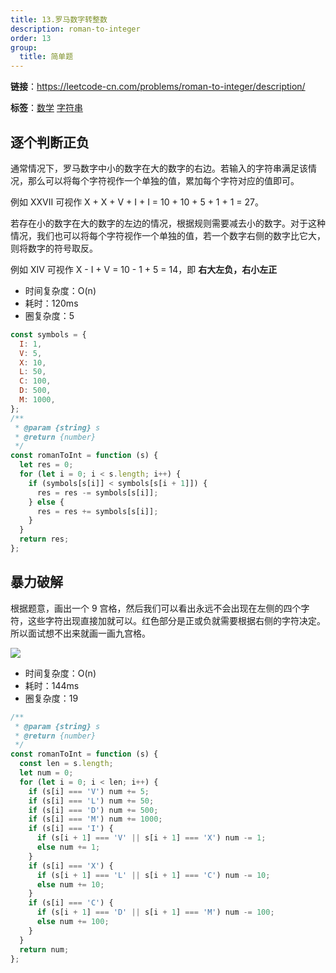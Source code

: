 ```yaml
---
title: 13.罗马数字转整数
description: roman-to-integer
order: 13
group:
  title: 简单题
---
```


**链接**：https://leetcode-cn.com/problems/roman-to-integer/description/

**标签**：<a href="https://leetcode.com/tag/math/"><Badge>数学</Badge></a> <a href="https://leetcode.com/tag/string/"><Badge>字符串</Badge></a>

## 逐个判断正负

通常情况下，罗马数字中小的数字在大的数字的右边。若输入的字符串满足该情况，那么可以将每个字符视作一个单独的值，累加每个字符对应的值即可。

例如 XXVII 可视作 X + X + V + I + I = 10 + 10 + 5 + 1 + 1 = 27。

若存在小的数字在大的数字的左边的情况，根据规则需要减去小的数字。对于这种情况，我们也可以将每个字符视作一个单独的值，若一个数字右侧的数字比它大，则将数字的符号取反。

例如 XIV 可视作 X - I + V = 10 - 1 + 5 = 14，即 **右大左负，右小左正**

- 时间复杂度：<Badge>O(n)</Badge>
- 耗时：<Badge>120ms</Badge>
- 圈复杂度：<Badge>5</Badge>

```js
const symbols = {
  I: 1,
  V: 5,
  X: 10,
  L: 50,
  C: 100,
  D: 500,
  M: 1000,
};
/**
 * @param {string} s
 * @return {number}
 */
const romanToInt = function (s) {
  let res = 0;
  for (let i = 0; i < s.length; i++) {
    if (symbols[s[i]] < symbols[s[i + 1]]) {
      res = res -= symbols[s[i]];
    } else {
      res = res += symbols[s[i]];
    }
  }
  return res;
};
```

## 暴力破解

根据题意，画出一个 9 宫格，然后我们可以看出永远不会出现在左侧的四个字符，这些字符出现直接加就可以。红色部分是正或负就需要根据右侧的字符决定。所以面试想不出来就画一画九宫格。

![](https://cdn.jsdelivr.net/gh/youngjuning/images/202111190209961.png)

- 时间复杂度：<Badge>O(n)</Badge>
- 耗时：<Badge>144ms</Badge>
- 圈复杂度：<Badge>19</Badge>

```js
/**
 * @param {string} s
 * @return {number}
 */
const romanToInt = function (s) {
  const len = s.length;
  let num = 0;
  for (let i = 0; i < len; i++) {
    if (s[i] === 'V') num += 5;
    if (s[i] === 'L') num += 50;
    if (s[i] === 'D') num += 500;
    if (s[i] === 'M') num += 1000;
    if (s[i] === 'I') {
      if (s[i + 1] === 'V' || s[i + 1] === 'X') num -= 1;
      else num += 1;
    }
    if (s[i] === 'X') {
      if (s[i + 1] === 'L' || s[i + 1] === 'C') num -= 10;
      else num += 10;
    }
    if (s[i] === 'C') {
      if (s[i + 1] === 'D' || s[i + 1] === 'M') num -= 100;
      else num += 100;
    }
  }
  return num;
};
```
